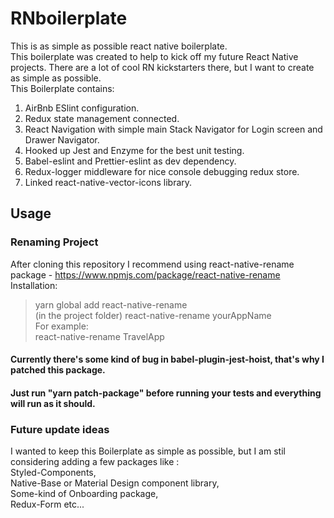 # RNboilerplate

This is as simple as possible react native boilerplate.<br>
This boilerplate was created to help to kick off my future React Native projects. There are a lot of cool RN kickstarters there, but I want to create as simple as possible.<br>
This Boilerplate contains:<br>

1.  AirBnb ESlint configuration. <br>
2.  Redux state management connected. <br>
3.  React Navigation with simple main Stack Navigator for Login screen and Drawer Navigator.<br>
4.  Hooked up Jest and Enzyme for the best unit testing.<br>
5.  Babel-eslint and Prettier-eslint as dev dependency. <br>
6.  Redux-logger middleware for nice console debugging redux store. <br>
7.  Linked react-native-vector-icons library.<br>

## Usage

### Renaming Project

After cloning this repository I recommend using react-native-rename package - https://www.npmjs.com/package/react-native-rename <br>
Installation:<br>

> yarn global add react-native-rename<br>
> (in the project folder) react-native-rename yourAppName<br>
> For example:<br>
> react-native-rename TravelApp<br>

#### Currently there's some kind of bug in babel-plugin-jest-hoist, that's why I patched this package.<br>
#### Just run "yarn patch-package" before running your tests and everything will run as it should. 

### Future update ideas

I wanted to keep this Boilerplate as simple as possible, but I am stil considering adding a few packages like :<br>
Styled-Components,<br>
Native-Base or Material Design component library,<br>
Some-kind of Onboarding package,<br>
Redux-Form etc...<br>
